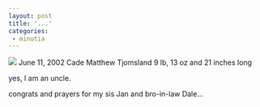 ```yaml
---
layout: post
title: '...'
categories:
 - minutia
---
```


<img src="http://www.danielsjourney.com/images/Cade.jpg">
June 11, 2002
Cade Matthew Tjomsland
9 lb, 13 oz and 21 inches long

yes, I am an uncle.

congrats and prayers for my sis Jan and bro-in-law Dale...

